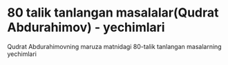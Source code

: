 # 80 talik tanlangan masalalar(Qudrat Abdurahimov) - yechimlari
Qudrat Abdurahimovning maruza matnidagi 80-talik tanlangan masalarning yechimlari
